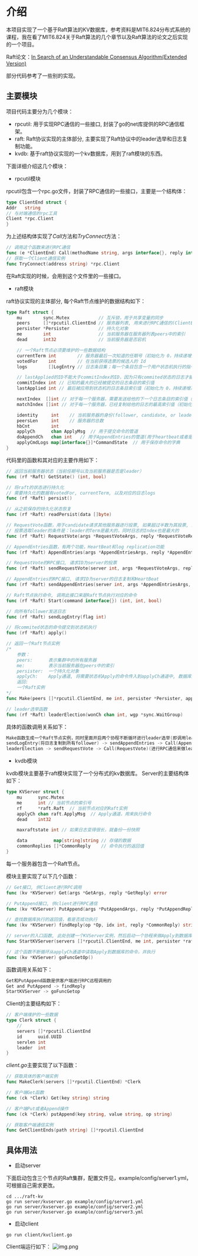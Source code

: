 # 介绍

本项目实现了一个基于Raft算法的KV数据库，参考资料是MIT6.824分布式系统的课程，我在看了MIT6.824关于Raft算法的几个章节以及Raft算法的论文之后实现的一个项目。

Raft论文：[In Search of an Understandable Consensus Algorithm(Extended Version)](https://raft.github.io/raft.pdf)

部分代码参考了一些别的实现。

## 主要模块

项目代码主要分为几个模块：

- rpcutil: 用于实现RPC通信的一些接口, 封装了go的net库提供的RPC通信框架。
- raft: Raft协议实现的主体部分, 主要实现了Raft协议中的leader选举和日志复制功能。
- kvdb: 基于raft协议实现的一个kv数据库，用到了raft模块的东西。

下面详细介绍这几个模块：

- rpcutil模块

rpcutil包含一个rpc.go文件，封装了RPC通信的一些接口，主要是一个结构体：
```go
type ClientEnd struct {
Addr   string
// 与对端通信的rpc工具
Client *rpc.Client
}
```
为上述结构体实现了*Call*方法和*TryConnect*方法：
```go
// 调用这个函数来进行RPC通信
func (e *ClientEnd) Call(methodName string, args interface{}, reply interface{}) bool
// 获取一个Client通信实例
func TryConnect(address string) *rpc.Client
```
在Raft实现的时候，会用到这个文件里的一些接口。

- raft模块

raft协议实现的主体部分, 每个Raft节点维护的数据结构如下：
```go
type Raft struct {
	mu        sync.Mutex           // 互斥锁，用于共享变量的同步
	peers     []*rpcutil.ClientEnd // 服务器列表, 用来进行RPC通信的(ClientEnd实现参见package rpcutil)
	persister *Persister           // 持久化对象
	me        int                  // 当前服务器在服务器列表peers中的索引
	dead      int32                // 当前服务器是否宕机

	// 一个Raft节点必须要维护的一些数据结构
	currentTerm int        // 服务器最后一次知道的任期号（初始化为 0，持续递增）
	votedFor    int        // 在当前获得选票的候选人的 Id
	logs        []LogEntry // 日志条目集；每一个条目包含一个用户状态机执行的指令，和收到时的任期号

	// lastApplied的ID不能大于commitIndex的ID，因为只有commited状态的日志才能被提交到状态机执行
	commitIndex int // 已知的最大的已经被提交的日志条目的索引值
	lastApplied int // 最后被应用到状态机的日志条目索引值（初始化为 0，持续递增）

	nextIndex  []int // 对于每一个服务器，需要发送给他的下一个日志条目的索引值（初始化为领导人最后索引值加一）
	matchIndex []int // 对于每一个服务器，已经复制给他的日志的最高索引值（初始化为0）

	identity     int	// 当前服务器的身份(follower, candidate, or leader)
	peersLen     int	// 服务器的总数
	hbCnt        int
	applyCh      chan ApplyMsg	// 用于提交命令的管道
	doAppendCh   chan int	// 用于AppendEntries的管道(用于heartbeat或者是appendEntries)
	applyCmdLogs map[interface{}]*CommandState	// 用于保存命令的字典
}
```
代码里的函数和其对应的主要作用如下：
```go
// 返回当前服务器状态（当前任期号以及当前服务器是否是leader）
func (rf *Raft) GetState() (int, bool)

// 将raft的状态进行持久化
// 需要持久化的数据有votedFor, currentTerm, 以及对应的日志logs
func (rf *Raft) persist()

// 从之前保存的持久化状态恢复
func (rf *Raft) readPersist(data []byte)

// RequestVote函数，用于candidate请求其他服务器进行投票, 如果超过半数为其投票, 则当前candidate变为leader
// 投票选取leader的条件是：leader的Term是最大的，同时日志的Index也是最大的
func (rf *Raft) RequestVote(args *RequestVoteArgs, reply *RequestVoteReply) error

// AppendEntries函数，有两个功能，HeartBeat和log replication功能
func (rf *Raft) AppendEntries(args *AppendEntriesArgs, reply *AppendEntriesReply) error

// RequestVote的RPC接口, 请求ID为server的投票
func (rf *Raft) sendRequestVote(server int, args *RequestVoteArgs, reply *RequestVoteReply) bool

// AppendEntries的RPC接口, 请求ID为server的日志复制和HeartBeat
func (rf *Raft) sendAppendEntries(server int, args *AppendEntriesArgs, reply *AppendEntriesReply) bool

// Raft节点执行命令, 调用此接口来是Raft节点执行对应的命令
func (rf *Raft) Start(command interface{}) (int, int, bool)

// 向所有follower发送日志
func (rf *Raft) sendLogEntry(flag int)

// 将commited状态的命令提交到状态机执行
func (rf *Raft) apply()

// 返回一个Raft节点实例
/*
    参数：
   	peers: 		表示集群中的所有服务器
   	me:			表示当前服务器在peers中的索引
   	persister:	一个持久化对象
   	applyCh:	Apply通道, 将需要状态机Apply的命令传入到applyCh通道中, 数据库从applyCh通道中取命令行
    返回:
   	一个Raft实例
*/
func Make(peers []*rpcutil.ClientEnd, me int, persister *Persister, applyCh chan ApplyMsg) *Raft

// leader选举函数
func (rf *Raft) leaderElection(wonCh chan int, wgp *sync.WaitGroup)
```
具体的函数调用关系如下：
```go
Make函数生成一个Raft节点实例，同时里面开启两个协程不断循环进行leader选举(即调用leaderElection)以及日志复制(即调用sendLogEntry)
sendLogEntry(将日志复制到所有follower) -> sendAppendEntries -> Call(AppendEntries)(进行RPC通信)
leaderElection -> sendRequestVote -> Call(RequestVote)(进行RPC通信来做leader选举)
```

- kvdb模块

kvdb模块主要基于raft模块实现了一个分布式的kv数据库。
Server的主要结构体如下：
```go
type KVServer struct {
	mu      sync.Mutex
	me      int	// 当前节点的索引号
	rf      *raft.Raft	// 当前节点对应的Raft实例
	applyCh chan raft.ApplyMsg	// Apply通道，用来执行命令
	dead    int32

	maxraftstate int // 如果日志变得很长，就备份一份快照

	data          map[string]string	// 存储的数据
	commonReplies []*CommonReply	// 命令执行的返回值
}
```
每一个服务器包含一个Raft节点。

模块主要实现了以下几个函数：
```go
// Get接口, 供Client进行RPC调用
func (kv *KVServer) Get(args *GetArgs, reply *GetReply) error

// PutAppend接口, 供client进行RPC通信
func (kv *KVServer) PutAppend(args *PutAppendArgs, reply *PutAppendReply) error

// 查找数据库执行的返回值，看是否成功执行
func (kv *KVServer) findReply(op *Op, idx int, reply *CommonReply) string

// server的入口函数, 此处创建一个KVServer实例，然后启动一个协程来做Apply到数据库的一些操作
func StartKVServer(servers []*rpcutil.ClientEnd, me int, persister *raft.Persister, maxraftstate int) *KVServer

// 这个函数不断循环从applyCh通道中读取Apply到数据库的命令，并执行
func (kv *KVServer) goFuncGetOp()
```

函数调用关系如下：
```go
Get和PutAppend函数是供客户端进行RPC远程调用的
Get and PutAppend -> findReply
StartKVServer -> goFuncGetop
```

Client的主要结构如下：
```go
// 客户端维护的一些数据
type Clerk struct {
	//
	servers []*rpcutil.ClientEnd
	id      uuid.UUID
	servlen int
	leader  int
}
```
*client.go*主要实现了以下函数：
```go
// 获取具体的客户端实例
func MakeClerk(servers []*rpcutil.ClientEnd) *Clerk

// 客户端Get函数
func (ck *Clerk) Get(key string) string

// 客户端Put或者Append操作
func (ck *Clerk) putAppend(key string, value string, op string)

// 获取客户端通信实例
func GetClientEnds(path string) []*rpcutil.ClientEnd
```

## 具体用法

- 启动server

下面启动包含三个节点的Raft集群，配置文件见，example/config/server1.yml，可根据自己需求更改。
```shell
cd .../raft-kv
go run server/kvserver.go example/config/server1.yml
go run server/kvserver.go example/config/server2.yml
go run server/kvserver.go example/config/server3.yml
```

- 启动client

```shell
go run client/kvclient.go
```

Client端运行如下：
![img.png](img/img.png)
